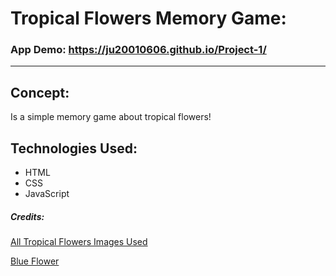 
# Tropical Flowers Memory Game: 

### App Demo: https://ju20010606.github.io/Project-1/

---

## Concept:

Is a simple memory game about tropical flowers! 

## Technologies Used:

* HTML
* CSS
* JavaScript 

##### Credits:

[All Tropical Flowers Images Used](https://www.thespruce.com/tropical-flowers-you-can-grow-anywhere-4122087)


[Blue Flower](https://img.elo7.com.br/product/original/1DCCA20/lirio-permanente-buque-c-5-lirios-flor-artificial-azul-azul.jpg )

<!-- ## Approach:

#### Overview

1. Wireframed App
2. Use HTML to place elements in desired position according to wireframe
3. Used css to style elements 
4. Place media conditions for better user interactions
5. 


#### Wireframe

<img src="https://res.cloudinary.com/duprwuo4j/image/upload/v1601671860/DesignOne_uevwek.png" width="80%" >

Color Pallet:

```
    #5d5174
    #9680a4
    #e2deea
    #545454
    #e4e0dd
    #ffffff
```

#### User stories

As an user I expect to see a button bla bla bla bla

#### Development Plan 

description of your development plan 

* Development Plan  ONE
* Development Plan  Two
* Development Plan  Three 
* Development Plan  Four

#### MVP

* MVP ONE
* MVP Two
* MVP Three 
* MVP Four

#### Stretch goals

* Stretch goals ONE
* Stretch goals Two
* Stretch goals Three 
* Stretch goals Four

## Challenges:

Small description of a challange you faced. 

 -->
